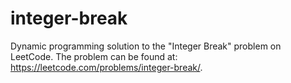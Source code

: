 # integer-break
Dynamic programming solution to the "Integer Break" problem on LeetCode. The problem can be found at: https://leetcode.com/problems/integer-break/.

